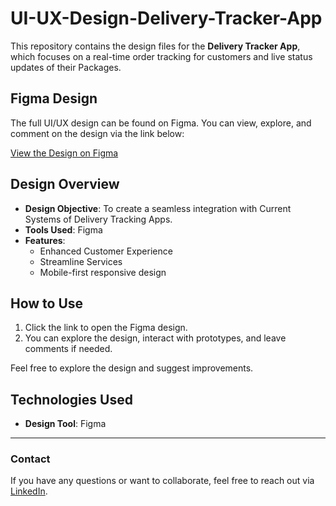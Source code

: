 # UI-UX-Design-Delivery-Tracker-App

This repository contains the design files for the **Delivery Tracker App**, which focuses on a real-time order tracking for customers and live status updates of their Packages.

## Figma Design

The full UI/UX design can be found on Figma. You can view, explore, and comment on the design via the link below:

[View the Design on Figma](https://www.figma.com/design/ohYJMrArdF9fs884Sy63pp/Delivery-Tracker?node-id=5-2&t=ElmCsWxygBGL1xDP-1)

## Design Overview

- **Design Objective**: To create a seamless integration with Current Systems of Delivery Tracking Apps.
- **Tools Used**: Figma
- **Features**:
  - Enhanced Customer Experience 
  - Streamline Services
  - Mobile-first responsive design

## How to Use

1. Click the link to open the Figma design.
2. You can explore the design, interact with prototypes, and leave comments if needed.

Feel free to explore the design and suggest improvements.

## Technologies Used

- **Design Tool**: Figma

---

### Contact

If you have any questions or want to collaborate, feel free to reach out via [LinkedIn](https://www.linkedin.com/in/taran2312/).
